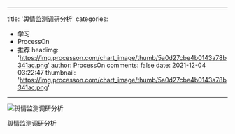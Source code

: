 
---
title: '舆情监测调研分析'
categories: 
 - 学习
 - ProcessOn
 - 推荐
headimg: 'https://img.processon.com/chart_image/thumb/5a0d27cbe4b0143a78b341ac.png'
author: ProcessOn
comments: false
date: 2021-12-04 03:22:47
thumbnail: 'https://img.processon.com/chart_image/thumb/5a0d27cbe4b0143a78b341ac.png'
---

<div>   
<img class="thumb" alt="舆情监测调研分析" src="https://img.processon.com/chart_image/thumb/5a0d27cbe4b0143a78b341ac.png" referrerpolicy="no-referrer">
<p>舆情监测调研分析</p>  
</div>
            